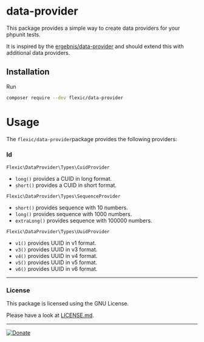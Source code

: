# data-provider

This package provides a simple way to create data providers for your phpunit tests.

It is inspired by the [ergebnis/data-provider](https://github.com/ergebnis/data-provider/) and should extend this with additional data providers.

## Installation

Run
```sh
composer require --dev flexic/data-provider
```

# Usage

The `flexic/data-provider`package provides the following providers:

### Id
`Flexic\DataProvider\Types\CuidProvider`
- `long()` provides a CUID in long format.
- `short()` provides a CUID in short format.

`Flexic\DataProvider\Types\SequenceProvider`
- `short()` provides sequence with 10 numbers.
- `long()` provides sequence with 1000 numbers.
- `extraLong()` provides sequence with 100000 numbers.

`Flexic\DataProvider\Types\UuidProvider`
- `v1()` provides UUID in v1 format.
- `v3()` provides UUID in v3 format.
- `v4()` provides UUID in v4 format.
- `v5()` provides UUID in v5 format.
- `v6()` provides UUID in v6 format.

----
### License
This package is licensed using the GNU License.

Please have a look at [LICENSE.md](LICENSE.md).

----

[![Donate](https://img.shields.io/badge/Donate-PayPal-blue.svg)](https://www.paypal.com/cgi-bin/webscr?cmd=_s-xclick&hosted_button_id=Q98R2QXXMTUF6&source=url)